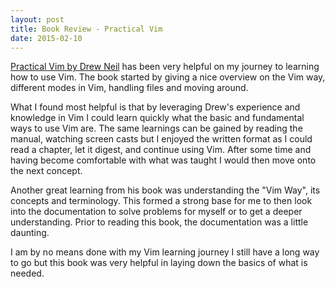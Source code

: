 ```yaml
---
layout: post
title: Book Review - Practical Vim
date: 2015-02-10
---
```


[Practical Vim by Drew Neil](https://pragprog.com/book/dnvim/practical-vim) has
been very helpful on my journey to learning how to use Vim. The book started by
giving a nice overview on the Vim way, different modes in Vim, handling files
and moving around.

<!--more-->

What I found most helpful is that by leveraging Drew's experience and knowledge
in Vim I could learn quickly what the basic and fundamental ways to use Vim
are. The same learnings can be gained by reading the manual, watching screen
casts but I enjoyed the written format as I could read a chapter, let it
digest, and continue using Vim. After some time and having become comfortable
with what was taught I would then move onto the next concept.

Another great learning from his book was understanding the "Vim Way", its
concepts and terminology. This formed a strong base for me to then look
into the documentation to solve problems for myself or to get a deeper
understanding. Prior to reading this book, the documentation was a little
daunting.

I am by no means done with my Vim learning journey I still have a long way to
go but this book was very helpful in laying down the basics of what is needed.
